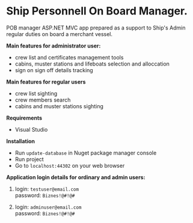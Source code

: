 # Ship Personnell On Board Manager.

POB manager ASP.NET MVC app prepared as a support to Ship's Admin regular duties on board a merchant vessel. 

**Main features for administrator user:**
* crew list and certificates management tools
* cabins, muster stations and lifeboats selection and alloccation
* sign on sign off details tracking

**Main features for regular users**
* crew list sighting
* crew members search 
* cabins and muster stations sighting

**Requirements**
* Visual Studio
  
**Installation**
* Run `update-database` in Nuget package manager console 
* Run project
* Go to <code>localhost:44302</code> on your web browser

**Application login details for ordinary and admin users:**

1. login: `testuser@email.com`<br>
   password: `Biznes!@#!@#`

2. login: `adminuser@email.com`<br>
   password: `Biznes!@#!@#`
   

